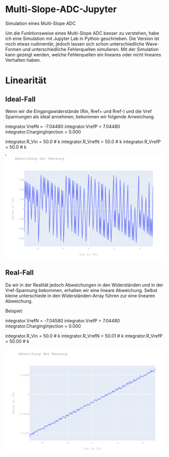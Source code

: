 # Multi-Slope-ADC-Jupyter
Simulation eines Multi-Slope ADC

Um die Funktionsweise eines Multi-Slope ADC besser zu verstehen, habe ich eine Simulation mit Jupyter Lab in Python geschrieben. 
Die Version ist noch etwas rudimentär, jedoch lassen sich schon unterschiedliche Wave-Formen und unterschiedliche Fehlerquellen simulieren. 
Mit der Simulation kann gezeigt werden, welche Fehlerquellen ein lineares oder nicht lineares Verhalten haben.


# Linearität

## Ideal-Fall
Wenn wir die Eingangswiderstände (Rin, Rref+ und Rref-) und die Vref Spannungen als ideal annehmen, bekommen wir folgende Anweichung.

integrator.VrefN = -7.04480
integrator.VrefP = 7.04480
integrator.ChargingInjection = 0.000

integrator.R_Vin   = 50.0 # k
integrator.R_VrefN = 50.0 # k
integrator.R_VrefP = 50.0 # k


![Mein Bild](doc/images/Abweichung_RunDown_Ideal.png)



## Real-Fall
Da wir in der Realität jedoch Abweichungen in den Widerständen und in der Vref-Spannung bekommen, erhalten wir eine lineare Abweichung. Selbst kleine unterschiede in den Widerständen-Array führen zur eine linearen Abweichung.

Beispiel:

integrator.VrefN = -7.04580
integrator.VrefP = 7.04480
integrator.ChargingInjection = 0.000

integrator.R_Vin   = 50.0 # k
integrator.R_VrefN = 50.01 # k
integrator.R_VrefP = 50.00 # k

![Mein Bild](doc/images/Abweichung_RunDown_Real.png)
